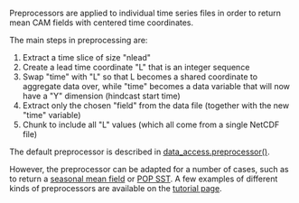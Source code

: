 Preprocessors are applied to individual time series files in order to return mean CAM fields with centered time coordinates.

The main steps in preprocessing are:
1) Extract a time slice of size "nlead"
2) Create a lead time coordinate "L" that is an integer sequence
3) Swap "time" with "L" so that L becomes a shared coordinate to aggregate data over, while "time" becomes a data variable that will now have a "Y" dimension (hindcast start time)
4) Extract only the chosen "field" from the data file (together with the new "time" variable)
5) Chunk to include all "L" values (which all come from a single NetCDF file)

The default preprocessor is described in [data_access.preprocessor()](https://esp-lab.readthedocs.io/en/latest/data_access.html#data_access.preprocessor).

However, the preprocessor can be adapted for a number of cases, such as to return a [seasonal mean field](https://github.com/NCAR/SMYLE-analysis/blob/main/notebooks/SMYLE_overview_GMD_2022/compute_SMYLE_zooC_skill.ipynb) or [POP SST](https://github.com/NCAR/SMYLE-analysis/blob/main/notebooks/SMYLE_overview_GMD_2022/Fig05_regionalSST_ACC_RMSE.ipynb). A few examples of different kinds of preprocessors are available on the [tutorial page](https://esp-lab.readthedocs.io/en/latest/tutorials/index.html).
